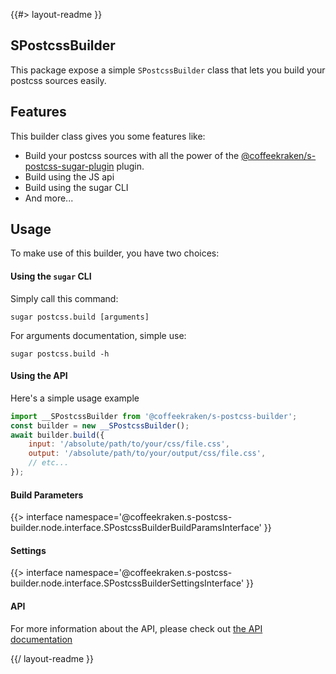 <!--
/**
 * @name            README
 * @namespace       doc
 * @type            Markdown
 * @platform        md
 * @status          stable
 * @menu            Documentation           /doc/readme
 *
 * @see         https://www.npmjs.com/package/favicons
 * @since           2.0.0
 * @author    Olivier Bossel <olivier.bossel@gmail.com> (https://coffeekraken.io)
 */
-->

{{#> layout-readme }}

## SPostcssBuilder

This package expose a simple `SPostcssBuilder` class that lets you build your postcss sources easily.

## Features

This builder class gives you some features like:

-   Build your postcss sources with all the power of the [@coffeekraken/s-postcss-sugar-plugin](/package/@coffeekraken/s-postcss-suger-plugin) plugin.
-   Build using the JS api
-   Build using the sugar CLI
-   And more...

## Usage

To make use of this builder, you have two choices:

#### Using the `sugar` CLI

Simply call this command:

```shell
sugar postcss.build [arguments]
```

For arguments documentation, simple use:

```shell
sugar postcss.build -h
```

#### Using the API

Here's a simple usage example

```js
import __SPostcssBuilder from '@coffeekraken/s-postcss-builder';
const builder = new __SPostcssBuilder();
await builder.build({
    input: '/absolute/path/to/your/css/file.css',
    output: '/absolute/path/to/your/output/css/file.css',
    // etc...
});
```

#### Build Parameters

{{> interface namespace='@coffeekraken.s-postcss-builder.node.interface.SPostcssBuilderBuildParamsInterface' }}

#### Settings

{{> interface namespace='@coffeekraken.s-postcss-builder.node.interface.SPostcssBuilderSettingsInterface' }}

#### API

For more information about the API, please check out [the API documentation](/api/@coffeekraken.s-postcss-builder.node.SPostcssBuilder)

{{/ layout-readme }}
